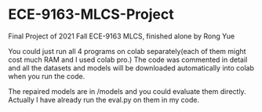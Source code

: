 # ECE-9163-MLCS-Project
Final Project of 2021 Fall ECE-9163 MLCS, finished alone by Rong Yue

You could just run all 4 programs on colab separately(each of them might cost much RAM and I used colab pro.)
The code was commented in detail and all the datasets and models will be downloaded automatically into colab when you run the code.

The repaired models are in /models and you could evaluate them directly. Actually I have already run the eval.py on them in my code.
